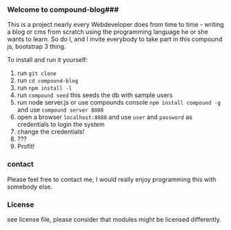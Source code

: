 ### Welcome to compound-blog###

This is a project nearly every Webdeveloper does from time to time - writing a blog or cms from scratch using the programming language he or she wants to learn. So do I, and I invite everybody to take part in this compound js, bootstrap 3 thing.

To install and run it yourself:

1. run  ```git clone```
2. run  ```cd compound-blog```
3. run  ```npm install -l```
4. run  ```compound seed```
	this seeds the db with sample users
5. run node server.js or use compounds console ```npm install compound -g``` and use ```compound server 8888```
6. open a browser ```localhost:8888``` and use  ```user``` and  ```password``` as credentials to login the system
7. change the credentials!
8. ???
9. Profit!

### contact ###

Please feel free to contact me, I would really enjoy programming this with somebody else.

### License ###

see license file, please consider that modules might be licensed differently.

